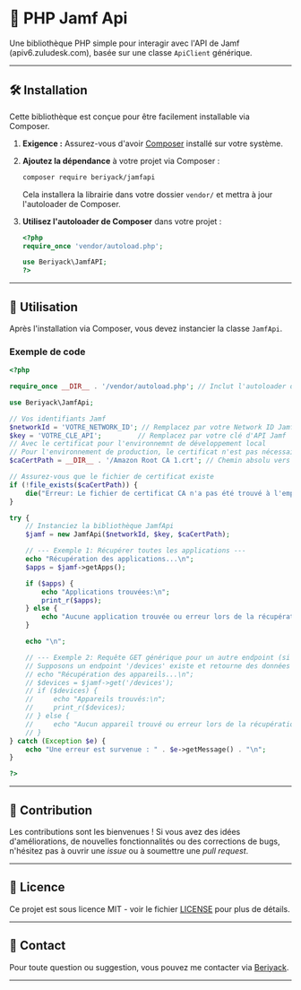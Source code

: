 # 🚀 PHP Jamf Api

Une bibliothèque PHP simple pour interagir avec l'API de Jamf (apiv6.zuludesk.com), basée sur une classe `ApiClient` générique.

---

## 🛠️ Installation

Cette bibliothèque est conçue pour être facilement installable via Composer.

1.  **Exigence :** Assurez-vous d'avoir [Composer](https://getcomposer.org/) installé sur votre système.
2.  **Ajoutez la dépendance** à votre projet via Composer :

    ```bash
    composer require beriyack/jamfapi
    ```

    Cela installera la librairie dans votre dossier `vendor/` et mettra à jour l'autoloader de Composer.

3.  **Utilisez l'autoloader de Composer** dans votre projet :

    ```php
    <?php
    require_once 'vendor/autoload.php';

    use Beriyack\JamfAPI;
    ?>
    ```

---

## 📖 Utilisation

Après l'installation via Composer, vous devez instancier la classe `JamfApi`.

### Exemple de code

```php
<?php

require_once __DIR__ . '/vendor/autoload.php'; // Inclut l'autoloader de Composer

use Beriyack\JamfApi;

// Vos identifiants Jamf
$networkId = 'VOTRE_NETWORK_ID'; // Remplacez par votre Network ID Jamf
$key = 'VOTRE_CLE_API';         // Remplacez par votre clé d'API Jamf
// Avec le certificat pour l'environnemnt de développement local
// Pour l'environnement de production, le certificat n'est pas nécessaire
$caCertPath = __DIR__ . '/Amazon Root CA 1.crt'; // Chemin absolu vers votre fichier .crt

// Assurez-vous que le fichier de certificat existe
if (!file_exists($caCertPath)) {
    die("Erreur: Le fichier de certificat CA n'a pas été trouvé à l'emplacement: " . $caCertPath);
}

try {
    // Instanciez la bibliothèque JamfApi
    $jamf = new JamfApi($networkId, $key, $caCertPath);

    // --- Exemple 1: Récupérer toutes les applications ---
    echo "Récupération des applications...\n";
    $apps = $jamf->getApps();

    if ($apps) {
        echo "Applications trouvées:\n";
        print_r($apps);
    } else {
        echo "Aucune application trouvée ou erreur lors de la récupération.\n";
    }

    echo "\n";

    // --- Exemple 2: Requête GET générique pour un autre endpoint (si disponible) ---
    // Supposons un endpoint '/devices' existe et retourne des données
    // echo "Récupération des appareils...\n";
    // $devices = $jamf->get('/devices');
    // if ($devices) {
    //     echo "Appareils trouvés:\n";
    //     print_r($devices);
    // } else {
    //     echo "Aucun appareil trouvé ou erreur lors de la récupération.\n";
    // }
} catch (Exception $e) {
    echo "Une erreur est survenue : " . $e->getMessage() . "\n";
}

?>
```

---

## 🤝 Contribution

Les contributions sont les bienvenues \! Si vous avez des idées d'améliorations, de nouvelles fonctionnalités ou des corrections de bugs, n'hésitez pas à ouvrir une *issue* ou à soumettre une *pull request*.

---

## 📄 Licence

Ce projet est sous licence MIT - voir le fichier [LICENSE](https://www.google.com/search?q=LICENSE) pour plus de détails.

-----

## 📧 Contact

Pour toute question ou suggestion, vous pouvez me contacter via [Beriyack](https://github.com/Beriyack).

-----